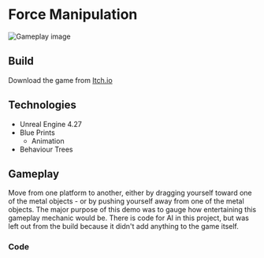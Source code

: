 # Force Manipulation
![Gameplay image](https://ibb.co/jRpCCFV)
 
## Build
Download the game from [Itch.io](https://articunatu.itch.io/force-manipulation)

## Technologies
* Unreal Engine 4.27
* Blue Prints
  - Animation
* Behaviour Trees

## Gameplay
Move from one platform to another, either by dragging yourself toward one of the metal objects - or by pushing yourself away from one of the metal objects.
The major purpose of this demo was to gauge how entertaining this gameplay mechanic would be. 
There is code for AI in this project, but was left out from the build because it didn't add anything to the game itself.

### Code
